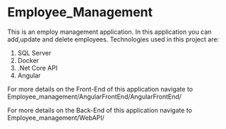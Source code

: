 # Employee_Management

This is an employ management application. In this application you can add,update and delete employees. 
Technologies used in this project are:
1. SQL Server 
2. Docker
3. .Net Core API
4. Angular 

For more details on the Front-End of this application navigate to Employee_management/AngularFrontEnd/AngularFrontEnd/


For more details on the Back-End of this application navigate to Employee_management/WebAPI/
